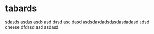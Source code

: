 # tabards
sdasds
asdas
asds
asd
dasd
asd
dasd
asdsdasdadsdasdasdadasd
adsd
cheese
dfdasd
asd
asdasd
